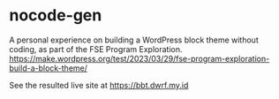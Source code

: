 # nocode-gen
A personal experience on building a WordPress block theme without coding, as part of the FSE Program Exploration. https://make.wordpress.org/test/2023/03/29/fse-program-exploration-build-a-block-theme/

See the resulted live site at https://bbt.dwrf.my.id
